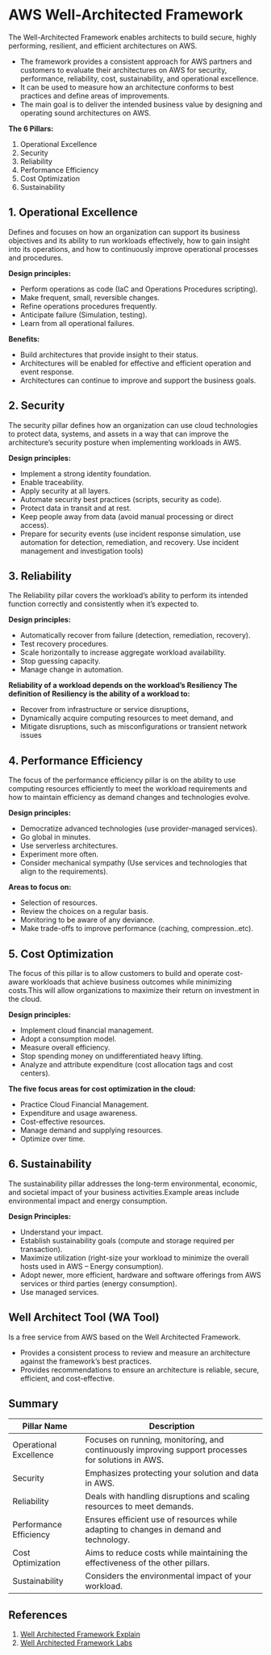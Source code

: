 # AWS Well-Architected Framework

The Well-Architected Framework enables architects to build secure, highly performing, resilient, and efficient architectures on AWS.

- The framework provides a consistent approach for AWS partners and customers to evaluate their architectures on AWS for security, performance, reliability, cost, sustainability, and operational excellence.
- It can be used to measure how an architecture conforms to best practices and define areas of improvements.
- The main goal is to deliver the intended business value by designing and operating sound architectures on AWS.

**The 6 Pillars:**

1. Operational Excellence
2. Security
3. Reliability
4. Performance Efficiency
5. Cost Optimization
6. Sustainability

## **1. Operational Excellence**

Defines and focuses on how an organization can support its business objectives and its ability to run workloads effectively, how to gain insight into its operations, and how to continuously improve operational processes and procedures.

**Design principles:**

- Perform operations as code (IaC and Operations Procedures scripting).
- Make frequent, small, reversible changes.
- Refine operations procedures frequently.
- Anticipate failure (Simulation, testing).
- Learn from all operational failures.

**Benefits:**

- Build architectures that provide insight to their status.
- Architectures will be enabled for effective and efficient operation and event response.
- Architectures can continue to improve and support the business goals.

## **2. Security**

The security pillar defines how an organization can use cloud technologies to protect data, systems, and assets in a way that can improve the architecture’s security posture when implementing workloads in AWS.

**Design principles:**

- Implement a strong identity foundation.
- Enable traceability.
- Apply security at all layers.
- Automate security best practices (scripts, security as code).
- Protect data in transit and at rest.
- Keep people away from data (avoid manual processing or direct access).
- Prepare for security events (use incident response simulation, use automation for detection, remediation, and recovery. Use incident management and investigation tools)

## **3. Reliability**

The Reliability pillar covers the workload’s ability to perform its intended function correctly and consistently when it’s expected to.

**Design principles:**

- Automatically recover from failure (detection, remediation, recovery).
- Test recovery procedures.
- Scale horizontally to increase aggregate workload availability.
- Stop guessing capacity.
- Manage change in automation.

**Reliability of a workload depends on the workload’s Resiliency The definition of Resiliency is the ability of a workload to:**

- Recover from infrastructure or service disruptions,
- Dynamically acquire computing resources to meet demand, and
- Mitigate disruptions, such as misconfigurations or transient network issues

## **4. Performance Efficiency**

The focus of the performance efficiency pillar is on the ability to use computing resources efficiently to meet the workload requirements and how to maintain efficiency as demand changes and technologies evolve.

**Design principles:**

- Democratize advanced technologies (use provider-managed services).
- Go global in minutes.
- Use serverless architectures.
- Experiment more often.
- Consider mechanical sympathy (Use services and technologies that align to the requirements).

**Areas to focus on:**

- Selection of resources.
- Review the choices on a regular basis.
- Monitoring to be aware of any deviance.
- Make trade-offs to improve performance (caching, compression..etc).

## **5. Cost Optimization**

The focus of this pillar is to allow customers to build and operate cost-aware workloads that achieve business outcomes while minimizing costs.This will allow organizations to maximize their return on investment in the cloud.

**Design principles:**

- Implement cloud financial management.
- Adopt a consumption model.
- Measure overall efficiency.
- Stop spending money on undifferentiated heavy lifting.
- Analyze and attribute expenditure (cost allocation tags and cost centers).

**The five focus areas for cost optimization in the cloud:**

- Practice Cloud Financial Management.
- Expenditure and usage awareness.
- Cost-effective resources.
- Manage demand and supplying resources.
- Optimize over time.

## **6. Sustainability**

The sustainability pillar addresses the long-term environmental, economic, and societal impact of your business activities.Example areas include environmental impact and energy consumption.

**Design Principles:**

- Understand your impact.
- Establish sustainability goals (compute and storage required per transaction).
- Maximize utilization (right-size your workload to minimize the overall hosts used in AWS – Energy consumption).
- Adopt newer, more efficient, hardware and software offerings from AWS services or third parties (energy consumption).
- Use managed services.

## **Well Architect Tool (WA Tool)**

Is a free service from AWS based on the Well Architected Framework.

- Provides a consistent process to review and measure an architecture against the framework’s best practices.
- Provides recommendations to ensure an architecture is reliable, secure, efficient, and cost-effective.

## **Summary**

| Pillar Name            | Description                                                                                        |
| ---------------------- | -------------------------------------------------------------------------------------------------- |
| Operational Excellence | Focuses on running, monitoring, and continuously improving support processes for solutions in AWS. |
| Security               | Emphasizes protecting your solution and data in AWS.                                               |
| Reliability            | Deals with handling disruptions and scaling resources to meet demands.                             |
| Performance Efficiency | Ensures efficient use of resources while adapting to changes in demand and technology.             |
| Cost Optimization      | Aims to reduce costs while maintaining the effectiveness of the other pillars.                     |
| Sustainability         | Considers the environmental impact of your workload.                                               |

## **References**

1. [Well Architected Framework Explain](https://aws.amazon.com/architecture/well-architected/)
2. [Well Architected Framework Labs](https://www.wellarchitectedlabs.com/well-architected-tool/)
